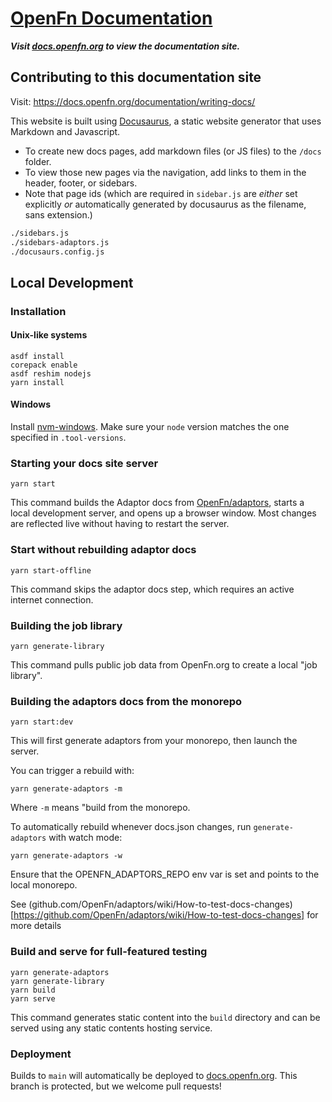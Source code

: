 # [OpenFn Documentation](https://docs.openfn.org)

**_Visit [docs.openfn.org](https://docs.openfn.org) to view the documentation
site._**

## Contributing to this documentation site

Visit: https://docs.openfn.org/documentation/writing-docs/

This website is built using [Docusaurus](https://docusaurus.io/), a static
website generator that uses Markdown and Javascript.

- To create new docs pages, add markdown files (or JS files) to the `/docs`
  folder.
- To view those new pages via the navigation, add links to them in the header,
  footer, or sidebars.
- Note that page ids (which are required in `sidebar.js` are _either_ set
  explicitly _or_ automatically generated by docusaurus as the filename, sans
  extension.)

```sh
./sidebars.js
./sidebars-adaptors.js
./docusaurs.config.js
```

## Local Development

### Installation

#### Unix-like systems

```console
asdf install
corepack enable
asdf reshim nodejs
yarn install
```

#### Windows

Install [nvm-windows](https://github.com/coreybutler/nvm-windows). Make sure
your `node` version matches the one specified in `.tool-versions`.

### Starting your docs site server

```console
yarn start
```

This command builds the Adaptor docs from
[OpenFn/adaptors](https://github.com/OpenFn/adaptors), starts a local
development server, and opens up a browser window. Most changes are reflected
live without having to restart the server.

### Start without rebuilding adaptor docs

```
yarn start-offline
```

This command skips the adaptor docs step, which requires an active internet
connection.

### Building the job library

```
yarn generate-library
```

This command pulls public job data from OpenFn.org to create a local "job
library".

### Building the adaptors docs from the monorepo

```
yarn start:dev
```

This will first generate adaptors from your monorepo, then launch the server.

You can trigger a rebuild with:

```
yarn generate-adaptors -m
```

Where `-m` means "build from the monorepo.

To automatically rebuild whenever docs.json changes, run `generate-adaptors`
with watch mode:

```
yarn generate-adaptors -w
```

Ensure that the OPENFN_ADAPTORS_REPO env var is set and points to the local
monorepo.

See
(github.com/OpenFn/adaptors/wiki/How-to-test-docs-changes)[https://github.com/OpenFn/adaptors/wiki/How-to-test-docs-changes]
for more details

### Build and serve for full-featured testing

```console
yarn generate-adaptors
yarn generate-library
yarn build
yarn serve
```

This command generates static content into the `build` directory and can be
served using any static contents hosting service.

### Deployment

Builds to `main` will automatically be deployed to
[docs.openfn.org](https://docs.openfn.org). This branch is protected, but we
welcome pull requests!
